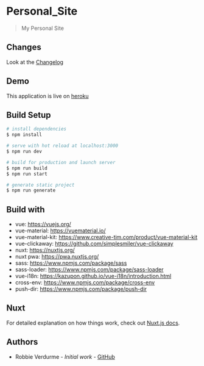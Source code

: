 # Personal_Site

> My Personal Site

## Changes
Look at the [Changelog](https://github.com/RobbieVerdurme/Personal_Site/blob/develop/Changelog.md)

## Demo
This application is live on [heroku](https://robbieverdurme.herokuapp.com/)

## Build Setup

```bash
# install dependencies
$ npm install

# serve with hot reload at localhost:3000
$ npm run dev

# build for production and launch server
$ npm run build
$ npm run start

# generate static project
$ npm run generate
```

## Build with
- vue: https://vuejs.org/
- vue-material: https://vuematerial.io/
- vue-material-kit: https://www.creative-tim.com/product/vue-material-kit
- vue-clickaway: https://github.com/simplesmiler/vue-clickaway
- nuxt: https://nuxtjs.org/
- nuxt pwa: https://pwa.nuxtjs.org/
- sass: https://www.npmjs.com/package/sass
- sass-loader: https://www.npmjs.com/package/sass-loader
- vue-i18n: https://kazupon.github.io/vue-i18n/introduction.html
- cross-env: https://www.npmjs.com/package/cross-env
- push-dir: https://www.npmjs.com/package/push-dir


## Nuxt
For detailed explanation on how things work, check out [Nuxt.js docs](https://nuxtjs.org).

## Authors
- Robbie Verdurme - *Initial work* - [GitHub](https://github.com/RobbieVerdurme)
